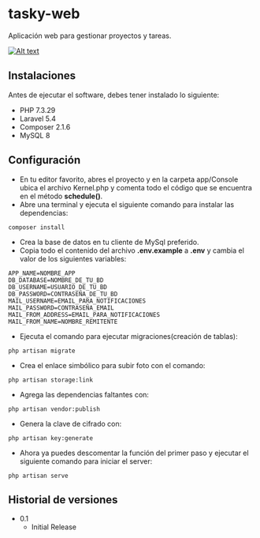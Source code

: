 # tasky-web

Aplicación web para gestionar proyectos y tareas.

[![Alt text](https://img.youtube.com/vi/Kk2b4PATMRg/0.jpg)](https://www.youtube.com/watch?v=Kk2b4PATMRg)

## Instalaciones

Antes de ejecutar el software, debes tener instalado lo siguiente:

* PHP 7.3.29
* Laravel 5.4
* Composer 2.1.6
* MySQL 8

## Configuración

* En tu editor favorito, abres el proyecto y en la carpeta app/Console ubica el archivo Kernel.php y comenta todo el código que se encuentra en el método **schedule()**.
* Abre una terminal y ejecuta el siguiente comando para instalar las dependencias:
```
composer install
```
* Crea la base de datos en tu cliente de MySql preferido.
* Copia todo el contenido del archivo **.env.example** a **.env** y cambia el valor de los siguientes variables:
```
APP_NAME=NOMBRE_APP
DB_DATABASE=NOMBRE_DE_TU_BD
DB_USERNAME=USUARIO_DE_TU_BD
DB_PASSWORD=CONTRASEÑA_DE_TU_BD
MAIL_USERNAME=EMAIL_PARA_NOTIFICACIONES
MAIL_PASSWORD=CONTRASEÑA_EMAIL
MAIL_FROM_ADDRESS=EMAIL_PARA_NOTIFICACIONES
MAIL_FROM_NAME=NOMBRE_REMITENTE
```
* Ejecuta el comando para ejecutar migraciones(creación de tablas):
```
php artisan migrate
```
*  Crea el enlace simbólico para subir foto con el comando:
```
php artisan storage:link
```
* Agrega las dependencias faltantes con:
```
php artisan vendor:publish
```
* Genera la clave de cifrado con:
```
php artisan key:generate
```
* Ahora ya puedes descomentar la función del primer paso y ejecutar el siguiente comando para iniciar el server:
```
php artisan serve
```

## Historial de versiones

* 0.1
    * Initial Release